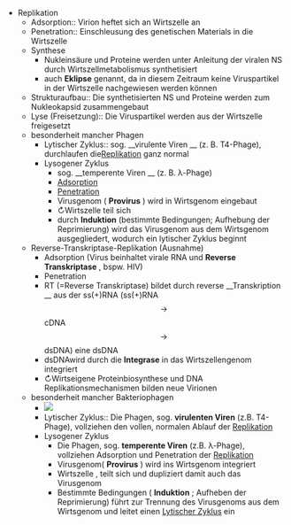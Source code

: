- Replikation
    - Adsorption:: Virion heftet sich an Wirtszelle an
    - Penetration:: Einschleusung des genetischen Materials in die Wirtszelle
    - Synthese
        - Nukleinsäure und Proteine werden unter Anleitung der viralen NS durch Wirtszellmetabolismus synthetisiert
        - auch **Eklipse** genannt, da in diesem Zeitraum keine Viruspartikel in der Wirtszelle nachgewiesen werden können
    - Strukturaufbau:: Die synthetisierten NS und Proteine werden zum Nukleokapsid zusammengebaut
    - Lyse (Freisetzung):: Die Viruspartikel werden aus der Wirtszelle freigesetzt
    - besonderheit mancher Phagen
        - Lytischer Zyklus:: sog.  __virulente Viren __ (z. B. T4-Phage), durchlaufen die[Replikation](Replikation.md) ganz normal
        - Lysogener Zyklus
            - sog.  __temperente Viren __ (z. B. λ-Phage)
            - [Adsorption](Biologie-Bachelor/Mikrobiologie/Viren/Replikation/Adsorption.md)
            - [Penetration](Biologie-Bachelor/Mikrobiologie/Viren/Replikation/Penetration.md)
            - Virusgenom ( __Provirus__ ) wird in Wirtsgenom eingebaut
            - ↻Wirtszelle teil sich
            - durch  __Induktion__  (bestimmte Bedingungen; Aufhebung der Reprimierung) wird das Virusgenom aus dem Wirtsgenom ausgegliedert, wodurch ein lytischer Zyklus beginnt
    - Reverse-Transkriptase-Replikation (Ausnahme)
        - Adsorption (Virus beinhaltet virale RNA und  __Reverse Transkriptase__ , bspw. HIV)
        - Penetration
        - RT (=Reverse Transkriptase) bildet durch reverse  __Transkription __ aus der ss(+)RNA (ss(+)RNA$$ \rightarrow$$  cDNA $$ \rightarrow $$ dsDNA) eine dsDNA
        - dsDNAwird durch die  __Integrase__  in das Wirtszellengenom integriert
        - ↻Wirtseigene Proteinbiosynthese und DNA Replikationsmechanismen bilden neue Virionen  
    - besonderheit mancher Bakteriophagen
        - ![](https://remnote-user-data.s3.amazonaws.com/Gyd_kmugmmWrXzmMJiFARN-Bk5W_wJAZyzeY3SupUcNYmRx5Ox6AmrQRD97eLpKRfrV_mBdJtsJMK_mV2QKjSRAYIMYGXy_KYXraKZ3niu1hXVTP1jVh2db10rNNPpXe)
        - Lytischer Zyklus:: Die Phagen, sog.  __virulenten Viren__  (z.B. T4-Phage), vollziehen den vollen, normalen Ablauf der [Replikation](Replikation.md)
        - Lysogener Zyklus
            - Die Phagen, sog.  __temperente Viren__  (z.B. λ-Phage), vollziehen Adsorption und Penetration der [Replikation](Replikation.md)
            - Virusgenom( __Provirus__ ) wird ins Wirtsgenom integriert
            - Wirtszelle , teilt sich und dupliziert damit auch das Virusgenom
            - Bestimmte Bedingungen ( __Induktion__ ; Aufheben der Reprimierung) führt zur Trennung des Virusgenoms aus dem Wirtsgenom   und leitet einen [Lytischer Zyklus](Biologie-Bachelor/Mikrobiologie/Viren/Replikation/besonderheit-mancher-Bakteriophagen/Lytischer-Zyklus.md) ein
